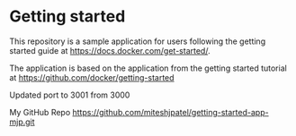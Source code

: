 # Getting started

This repository is a sample application for users following the getting started guide at https://docs.docker.com/get-started/.

The application is based on the application from the getting started tutorial at https://github.com/docker/getting-started

Updated port to 3001 from 3000

My GitHub Repo https://github.com/miteshjpatel/getting-started-app-mjp.git
